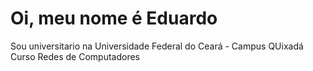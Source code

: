 # Oi, meu nome é Eduardo
Sou universitario na Universidade Federal do Ceará - Campus QUixadá
Curso Redes de Computadores


